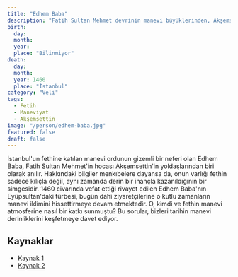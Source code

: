 ```yaml
---
title: "Edhem Baba"
description: "Fatih Sultan Mehmet devrinin manevi büyüklerinden, Akşemsettin'in yoldaşı olduğuna inanılan bir Veli."
birth:
  day:
  month:
  year:
  place: "Bilinmiyor"
death:
  day:
  month:
  year: 1460
  place: "İstanbul"
category: "Veli"
tags:
  - Fetih
  - Maneviyat
  - Akşemsettin
image: "/person/edhem-baba.jpg"
featured: false
draft: false
---
```


İstanbul'un fethine katılan manevi ordunun gizemli bir neferi olan Edhem Baba, Fatih Sultan Mehmet'in hocası Akşemsettin'in yoldaşlarından biri olarak anılır. Hakkındaki bilgiler menkıbelere dayansa da, onun varlığı fethin sadece kılıçla değil, aynı zamanda derin bir inançla kazanıldığının bir simgesidir. 1460 civarında vefat ettiği rivayet edilen Edhem Baba'nın Eyüpsultan'daki türbesi, bugün dahi ziyaretçilerine o kutlu zamanların manevi iklimini hissettirmeye devam etmektedir. O, kimdi ve fethin manevi atmosferine nasıl bir katkı sunmuştu? Bu sorular, bizleri tarihin manevi derinliklerini keşfetmeye davet ediyor.

## Kaynaklar

- [Kaynak 1](https://www.eyupsultan.bel.tr/tr/main/pages/hazreti-ethem-turbesi/231)
- [Kaynak 2](https://kulturenvanteri.com/yer/edhem-baba-turbesi/)